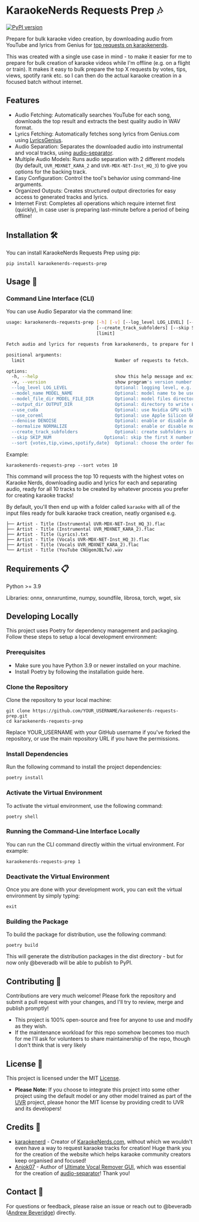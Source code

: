# KaraokeNerds Requests Prep 🎶

[![PyPI version](https://badge.fury.io/py/karaokenerds-requests-prep.svg)](https://badge.fury.io/py/karaokenerds-requests-prep)

Prepare for bulk karaoke video creation, by downloading audio from YouTube and lyrics from Genius for [top requests on karaokenerds](https://karaokenerds.com/Request/?sort=votes).

This was created with a single use case in mind - to make it easier for me to prepare for bulk creation of karaoke videos while I'm offline (e.g. on a flight or train).
It makes it easy to bulk prepare the top X requests by votes, tips, views, spotify rank etc. so I can then do the actual karaoke creation in a focused batch without internet.

## Features

- Audio Fetching: Automatically searches YouTube for each song, downloads the top result and extracts the best quality audio in WAV format.
- Lyrics Fetching: Automatically fetches song lyrics from Genius.com using [LyricsGenius](https://github.com/johnwmillr/LyricsGenius).
- Audio Separation: Separates the downloaded audio into instrumental and vocal tracks, using [audio-separator](https://github.com/karaokenerds/python-audio-separator/).
- Multiple Audio Models: Runs audio separation with 2 different models (by default, `UVR_MDXNET_KARA_2` and `UVR-MDX-NET-Inst_HQ_3`) to give you options for the backing track.
- Easy Configuration: Control the tool's behavior using command-line arguments.
- Organized Outputs: Creates structured output directories for easy access to generated tracks and lyrics.
- Internet First: Completes all operations which require internet first (quickly), in case user is preparing last-minute before a period of being offline!

## Installation 🛠️

You can install KaraokeNerds Requests Prep using pip:

`pip install karaokenerds-requests-prep`


## Usage 🚀

### Command Line Interface (CLI)

You can use Audio Separator via the command line:

```sh
usage: karaokenerds-requests-prep [-h] [-v] [--log_level LOG_LEVEL] [--model_name MODEL_NAME] [--model_file_dir MODEL_FILE_DIR] [--output_dir OUTPUT_DIR] [--use_cuda] [--use_coreml] [--denoise DENOISE] [--normalize NORMALIZE]
                                  [--create_track_subfolders] [--skip SKIP_NUM] [--sort {votes,tip,views,spotify,date}]
                                  [limit]

Fetch audio and lyrics for requests from karaokenerds, to prepare for bulk karaoke video creation.

positional arguments:
  limit                                  Number of requests to fetch.

options:
  -h, --help                             show this help message and exit
  -v, --version                          show program's version number and exit
  --log_level LOG_LEVEL                  Optional: logging level, e.g. info, debug, warning (default: info). Example: --log_level=debug
  --model_name MODEL_NAME                Optional: model name to be used for separation (default: UVR_MDXNET_KARA_2). Example: --model_name=UVR-MDX-NET-Inst_HQ_3
  --model_file_dir MODEL_FILE_DIR        Optional: model files directory (default: /tmp/audio-separator-models/). Example: --model_file_dir=/app/models
  --output_dir OUTPUT_DIR                Optional: directory to write output files (default: <current dir>/karaoke). Example: --output_dir=/app/karaoke
  --use_cuda                             Optional: use Nvidia GPU with CUDA for separation (default: False). Example: --use_cuda=true
  --use_coreml                           Optional: use Apple Silicon GPU with CoreML for separation (default: False). Example: --use_coreml=true
  --denoise DENOISE                      Optional: enable or disable denoising during separation (default: True). Example: --denoise=False
  --normalize NORMALIZE                  Optional: enable or disable normalization during separation (default: True). Example: --normalize=False
  --create_track_subfolders              Optional: create subfolders in the output folder for each track (default: False). Example: --create_track_subfolders=true
  --skip SKIP_NUM                    Optional: skip the first X number of results. Example: --skip=10
  --sort {votes,tip,views,spotify,date}  Optional: choose the order for the sort parameter (default: votes). Valid options: votes, tip, views, spotify, date
  ```

  Example:

```
karaokenerds-requests-prep --sort votes 10
```

This command will process the top 10 requests with the highest votes on Karaoke Nerds, downloading audio and lyrics for each and separating audio, ready for all 10 tracks to be created by whatever process you prefer for creating karaoke tracks!

By default, you'll then end up with a folder called `karaoke` with all of the input files ready for bulk karaoke track creation, neatly organised e.g.

```
├── Artist - Title (Instrumental UVR-MDX-NET-Inst_HQ_3).flac
├── Artist - Title (Instrumental UVR_MDXNET_KARA_2).flac
├── Artist - Title (Lyrics).txt
├── Artist - Title (Vocals UVR-MDX-NET-Inst_HQ_3).flac
├── Artist - Title (Vocals UVR_MDXNET_KARA_2).flac
└── Artist - Title (YouTube CNUgemJBLTw).wav
```

## Requirements 📋

Python >= 3.9

Libraries: onnx, onnxruntime, numpy, soundfile, librosa, torch, wget, six

## Developing Locally

This project uses Poetry for dependency management and packaging. Follow these steps to setup a local development environment:

### Prerequisites

- Make sure you have Python 3.9 or newer installed on your machine.
- Install Poetry by following the installation guide here.

### Clone the Repository

Clone the repository to your local machine:

```
git clone https://github.com/YOUR_USERNAME/karaokenerds-requests-prep.git
cd karaokenerds-requests-prep
```

Replace YOUR_USERNAME with your GitHub username if you've forked the repository, or use the main repository URL if you have the permissions.

### Install Dependencies

Run the following command to install the project dependencies:

```
poetry install
```

### Activate the Virtual Environment

To activate the virtual environment, use the following command:

```
poetry shell
```

### Running the Command-Line Interface Locally

You can run the CLI command directly within the virtual environment. For example:

```
karaokenerds-requests-prep 1
```

### Deactivate the Virtual Environment

Once you are done with your development work, you can exit the virtual environment by simply typing:

```
exit
```

### Building the Package

To build the package for distribution, use the following command:

```
poetry build
```

This will generate the distribution packages in the dist directory - but for now only @beveradb will be able to publish to PyPI.

## Contributing 🤝

Contributions are very much welcome! Please fork the repository and submit a pull request with your changes, and I'll try to review, merge and publish promptly!

- This project is 100% open-source and free for anyone to use and modify as they wish. 
- If the maintenance workload for this repo somehow becomes too much for me I'll ask for volunteers to share maintainership of the repo, though I don't think that is very likely

## License 📄

This project is licensed under the MIT [License](LICENSE).

- **Please Note:** If you choose to integrate this project into some other project using the default model or any other model trained as part of the [UVR](https://github.com/Anjok07/ultimatevocalremovergui) project, please honor the MIT license by providing credit to UVR and its developers!

## Credits 🙏

- [karaokenerd](https://github.com/karaokenerd) - Creator of [KaraokeNerds.com](https://karaokenerds.com/), without which we wouldn't even have a way to request karaoke tracks for creation! Huge thank you for the creation of the website which helps karaoke community creators keep organised and focused!
- [Anjok07](https://github.com/Anjok07) - Author of [Ultimate Vocal Remover GUI](https://github.com/Anjok07/ultimatevocalremovergui), which was essential for the creation of [audio-separator](https://github.com/karaokenerds/python-audio-separator/)! Thank you!

## Contact 💌

For questions or feedback, please raise an issue or reach out to @beveradb ([Andrew Beveridge](mailto:andrew@beveridge.uk)) directly.
